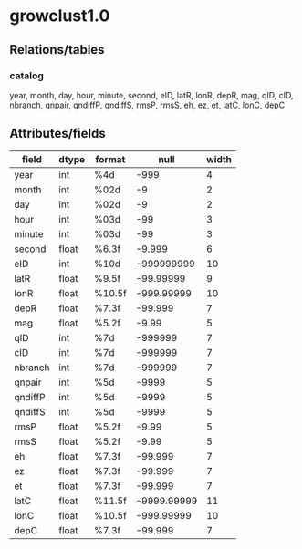 # growclust1.0
## Relations/tables
### catalog
year, month, day, hour, minute, second, eID, latR, lonR, depR, mag, qID, cID, nbranch, qnpair, qndiffP, qndiffS, rmsP, rmsS, eh, ez, et, latC, lonC, depC
## Attributes/fields
field|dtype|format|null|width
---|---|---|---|---
year|int|%4d|-999|4
month|int|%02d|-9|2
day|int|%02d|-9|2
hour|int|%03d|-99|3
minute|int|%03d|-99|3
second|float|%6.3f|-9.999|6
eID|int|%10d|-999999999|10
latR|float|%9.5f|-99.99999|9
lonR|float|%10.5f|-999.99999|10
depR|float|%7.3f|-99.999|7
mag|float|%5.2f|-9.99|5
qID|int|%7d|-999999|7
cID|int|%7d|-999999|7
nbranch|int|%7d|-999999|7
qnpair|int|%5d|-9999|5
qndiffP|int|%5d|-9999|5
qndiffS|int|%5d|-9999|5
rmsP|float|%5.2f|-9.99|5
rmsS|float|%5.2f|-9.99|5
eh|float|%7.3f|-99.999|7
ez|float|%7.3f|-99.999|7
et|float|%7.3f|-99.999|7
latC|float|%11.5f|-9999.99999|11
lonC|float|%10.5f|-999.99999|10
depC|float|%7.3f|-99.999|7